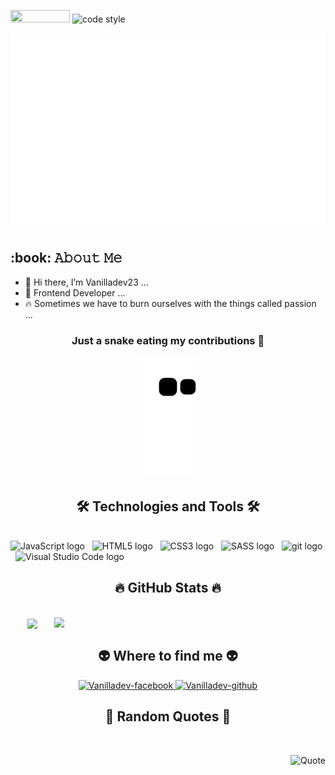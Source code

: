 <img height="20px" width="95px" src="https://raw.githubusercontent.com/wiki/ryanoasis/nerd-fonts/images/faux-shield-badge-os-logos.svg?sanitize=true" alt=""></a>
![code style](https://img.shields.io/badge/code_style-prettier-ff69b4.svg?style=flat-square)

<!-- <h1 align="center" dir="auto"></a>Hi there <g-emoji class="g-emoji" alias="wave" fallback-src="https://github.githubassets.com/images/icons/emoji/unicode/1f44b.png">👋</g-emoji>, I'm Vanilla23</h1> -->

<a href="#" target="_blank">
  <img src="svg/vanilla23.svg" width="1200" alt="Click to see the source" />
</a>

<br>

<h2>:book: 𝙰𝚋𝚘𝚞𝚝 𝙼𝚎</h2>

- 👀 Hi there, I’m Vanilladev23 ...
- 🧼 Frontend Developer ...
- 🔥 Sometimes we have to burn ourselves with the things called passion ...
<h3><p align="center">Just a snake eating my contributions 🐍</p></h3>
<p align='center'>
<img src="https://github.com/ngoctienTNT/ngoctienTNT/blob/output/github-contribution-grid-snake.svg">
</p>
<h2 align="center">🛠 Technologies and Tools 🛠</h2>
<br>
<span><img src="https://img.shields.io/badge/JavaScript-282C34?logo=javascript&logoColor=F7DF1E" alt="JavaScript logo" title="JavaScript" height="25" /></span>
&nbsp;
<span><img src="https://img.shields.io/badge/HTML5-282C34?logo=html5&logoColor=E34F26" alt="HTML5 logo" title="HTML5" height="25" /></span>
&nbsp;
<span><img src="https://img.shields.io/badge/CSS3-282C34?logo=css3&logoColor=1572B6" alt="CSS3 logo" title="CSS3" height="25" /></span>
&nbsp;
<span><img src="https://img.shields.io/badge/Sass-282C34?logo=sass&logoColor=CC6699" alt="SASS logo" title="SASS" height="25" /></span>
&nbsp;
<span><img src="https://img.shields.io/badge/git-282C34?logo=git&logoColor=F05032" alt="git logo" title="git" height="25" /></span>
&nbsp;
<span><img src="https://img.shields.io/badge/VS%20Code-282C34?logo=visual-studio-code&logoColor=007ACC" alt="Visual Studio Code logo" title="Visual Studio Code" height="25" /></span>
&nbsp;
<br>

<h2 align="center">🔥 GitHub Stats 🔥</h2>
<!-- https://github.com/anuraghazra/github-readme-stats -->
<br>

<div align=center>
  <a href="#" title="Vanilladev23">
    <img width="315" align="center" src="https://github-readme-stats.vercel.app/api/top-langs/?username=Vanilladev23&hide=c%23,powershell,Mathematica,Ruby,Objective-C,Objective-C%2b%2b,Cuda&title_color=61dafb&text_color=ffffff&icon_color=61dafb&bg_color=20232a&langs_count=8&layout=compact&border_color=61dafb&hide_border=true" />
  </a>
  <a href="#" title="Vanilladev23">
    <img align="right" width="434" src="https://github-readme-stats.vercel.app/api?username=Vanilladev23&show_icons=true&theme=react&border_color=61dafb&hide_border=true" />
  </a>

  <br>

  <h2 align="center">👽 Where to find me 👽</h2>

<a href="#" target="blank">
    <img src="https://img.icons8.com/bubbles/120/000000/facebook-new.png" alt="Vanilladev-facebook" />
</a>
<a href="#" target="blank">
    <img src="https://img.icons8.com/bubbles/120/000000/github.png" alt="Vanilladev-github" />
</a>

<br>

<h2 align="center">📑 Random Quotes 📑</h2>

<br>
<!-- https://github.com/shravan20/github-readme-quotes -->
<div align="right">

![Quote](https://github-readme-quotes.herokuapp.com/quote?theme=onedark&animation=default&layout=default&font=default)

</div>
